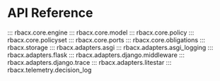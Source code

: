 
# API Reference

::: rbacx.core.engine
::: rbacx.core.model
::: rbacx.core.policy
::: rbacx.core.policyset
::: rbacx.core.ports
::: rbacx.core.obligations
::: rbacx.storage
::: rbacx.adapters.asgi
::: rbacx.adapters.asgi_logging
::: rbacx.adapters.flask
::: rbacx.adapters.django.middleware
::: rbacx.adapters.django.trace
::: rbacx.adapters.litestar
::: rbacx.telemetry.decision_log

